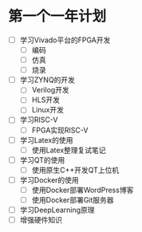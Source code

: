 # 第一个一年计划

- [ ] 学习Vivado平台的FPGA开发
  - [ ] 编码
  - [ ] 仿真
  - [ ] 烧录
- [ ] 学习ZYNQ的开发
  - [ ] Verilog开发
  - [ ] HLS开发
  - [ ] Linux开发
- [ ] 学习RISC-V
  - [ ] FPGA实现RISC-V
- [ ] 学习Latex的使用
  - [ ] 使用Latex整理复试笔记
- [ ] 学习QT的使用
  - [ ] 使用原生C++开发QT上位机
- [ ] 学习Docker的使用
  - [ ] 使用Docker部署WordPress博客
  - [ ] 使用Docker部署Git服务器
- [ ] 学习DeepLearning原理
- [ ] 增强硬件知识
